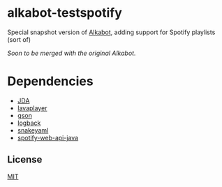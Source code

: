 # alkabot-testspotify
Special snapshot version of [Alkabot](https://github.com/alkanife/alkabot), adding support for Spotify playlists (sort of)

*Soon to be merged with the original Alkabot.*

# Dependencies
- [JDA](https://github.com/DV8FromTheWorld/JDA)
- [lavaplayer](https://github.com/sedmelluq/lavaplayer)
- [gson](https://github.com/google/gson)
- [logback](https://github.com/qos-ch/logback)
- [snakeyaml](https://bitbucket.org/snakeyaml/snakeyaml/src/master/)
- [spotify-web-api-java](https://github.com/spotify-web-api-java/spotify-web-api-java)

## License
[MIT](https://opensource.org/licenses/MIT)

